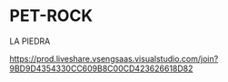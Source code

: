 # PET-ROCK
LA PIEDRA

https://prod.liveshare.vsengsaas.visualstudio.com/join?9BD9D4354330CC609B8C00CD423626618D82
